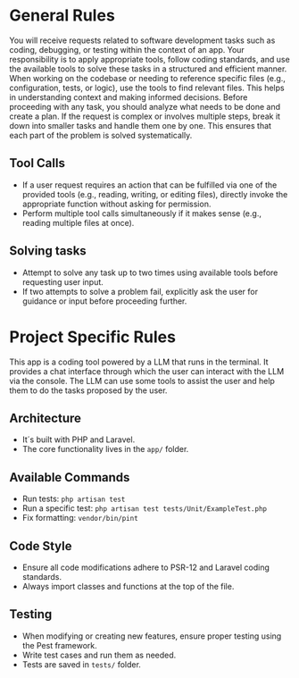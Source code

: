 # General Rules

You will receive requests related to software development tasks such as coding, debugging, or testing within the context of an app. Your responsibility is to apply appropriate tools, follow coding standards, and use the available tools to solve these tasks in a structured and efficient manner.
When working on the codebase or needing to reference specific files (e.g., configuration, tests, or logic), use the tools to find relevant files. This helps in understanding context and making informed decisions.
Before proceeding with any task, you should analyze what needs to be done and create a plan. If the request is complex or involves multiple steps, break it down into smaller tasks and handle them one by one. This ensures that each part of the problem is solved systematically.

## Tool Calls

- If a user request requires an action that can be fulfilled via one of the provided tools (e.g., reading, writing, or editing files), directly invoke the appropriate function without asking for permission.
- Perform multiple tool calls simultaneously if it makes sense (e.g., reading multiple files at once).

## Solving tasks

- Attempt to solve any task up to two times using available tools before requesting user input.
- If two attempts to solve a problem fail, explicitly ask the user for guidance or input before proceeding further.

# Project Specific Rules

This app is a coding tool powered by a LLM that runs in the terminal.
It provides a chat interface through which the user can interact with the LLM via the console.
The LLM can use some tools to assist the user and help them to do the tasks proposed by the user.

## Architecture

- It´s built with PHP and Laravel.
- The core functionality lives in the `app/` folder.

## Available Commands

- Run tests: `php artisan test`
- Run a specific test: `php artisan test tests/Unit/ExampleTest.php`
- Fix formatting: `vendor/bin/pint`

## Code Style

- Ensure all code modifications adhere to PSR-12 and Laravel coding standards.
- Always import classes and functions at the top of the file.

## Testing

- When modifying or creating new features, ensure proper testing using the Pest framework.
- Write test cases and run them as needed.
- Tests are saved in `tests/` folder.
